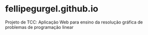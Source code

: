 # fellipegurgel.github.io
Projeto de TCC: Aplicação Web para ensino da resolução gráfica de problemas de programação linear
